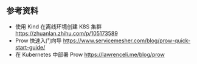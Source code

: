 ## 参考资料

- 使用 Kind 在离线环境创建 K8S 集群 https://zhuanlan.zhihu.com/p/105173589
- Prow 快速入门向导 https://www.servicemesher.com/blog/prow-quick-start-guide/
- 在 Kubernetes 中部署 Prow https://lawrenceli.me/blog/prow
